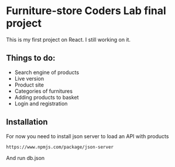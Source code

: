 # Furniture-store Coders Lab final project
This is my first project on React. I still working on it. 
## Things to do:
- Search engine of products
- Live version
- Product site
- Categories of furnitures
- Adding products to basket
- Login and registration
## Installation
For now you need to install json server to load an API with products 

```https://www.npmjs.com/package/json-server```

And run db.json
